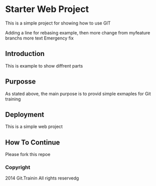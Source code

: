 # Starter Web Project

This is a simple project for showing how to use GIT


Adding a line for rebasing example, then more change from myfeature branchs
more text
Emergency fix
## Introduction

This is example to show diffrent parts

## Purposse

As stated above, the main purpose is to provid simple exmaples for Git training

## Deployment

This is a simple web project

## How To Continue


Please fork this repoe

### Copyright

2014 Git.Trainin All rights reservedg
